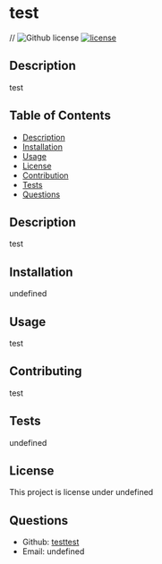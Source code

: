 # test
  // ![Github license](http://img.shields.io/badge/license-undefined-blue.svg)
  [![license](https://img.shields.io/badge/license--blue)](https://shields.io)

  ## Description 
  test
  ## Table of Contents

  * [Description](#Description)
  * [Installation](#installation)
  * [Usage](#usage)
  * [License](#license)
  * [Contribution](#contribution)
  * [Tests](#tests)
  * [Questions](#questions)
  
  ## Description
  test

  ## Installation 
  undefined

  ## Usage 
  test

  ## Contributing 
  test

  ## Tests
  undefined

  ## License 
  This project is license under undefined

  ## Questions
  - Github: [testtest](https://github.com/testtest)
  - Email: undefined 
